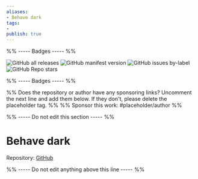 ```yaml
---
aliases:
- Behave dark
tags: 
- 
publish: true
---
```


%% ----- Badges ----- %%

![GitHub all releases](https://img.shields.io/github/downloads/Chrismettal/Obsidian-Behave-dark/total?color=573E7A&logo=github&style=for-the-badge) 
![GitHub manifest version](https://img.shields.io/github/manifest-json/v/Chrismettal/Obsidian-Behave-dark?color=573E7A&logo=github&style=for-the-badge) 
![GitHub issues by-label](https://img.shields.io/github/issues/Chrismettal/Obsidian-Behave-dark/help%20wanted?color=573E7A&logo=github&style=for-the-badge) 
![GitHub Repo stars](https://img.shields.io/github/stars/Chrismettal/Obsidian-Behave-dark?color=573E7A&logo=github&style=for-the-badge)

%% ----- Badges ----- %%

%% Does the repository or author have any sponsoring links? Uncomment the next line and add them below. If they don't, please delete the placeholder tag. %%
%% Sponsor this work: #placeholder/author %%

%% ----- Do not edit this section ----- %%

# Behave dark

Repository: [GitHub](https://github.com/Chrismettal/Obsidian-Behave-dark)



%% ----- Do not edit anything above this line ----- %% 
